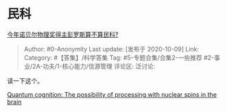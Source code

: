 # 民科
[今年诺贝尔物理奖得主彭罗斯算不算民科?](https://www.zhihu.com/question/424520091/answer/1515227034)

> Author: #0-Anonymity
> Last update: [发布于 2020-10-09]
> Link:
> Category: #【答集】/科学答集
> Tag: #5-专题合集/合集2-一些推荐 #2-事业/2A-功夫/1-核心能力/信源管理
> 评论区:
> 泛讨论:

读一下这个。

[Quantum cognition: The possibility of processing with nuclear spins in the brain](https://link.zhihu.com/?target=https%3A//www.sciencedirect.com/science/article/abs/pii/S0003491615003243)
